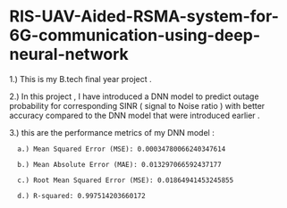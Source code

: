 # RIS-UAV-Aided-RSMA-system-for-6G-communication-using-deep-neural-network

1.) This is my B.tech final year project .

2.) In this project , I have introduced a DNN model to predict outage probability for corresponding SINR ( signal to Noise ratio ) with better accuracy compared to the DNN model that were introduced earlier .

3.) this are the performance metrics of my DNN model :
  
      a.) Mean Squared Error (MSE): 0.00034780066240347614
      
      b.) Mean Absolute Error (MAE): 0.013297066592437177
      
      c.) Root Mean Squared Error (MSE): 0.01864941453245855
      
      d.) R-squared: 0.997514203660172
